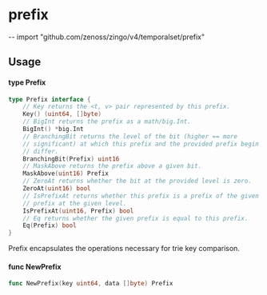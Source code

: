 # prefix
--
    import "github.com/zenoss/zingo/v4/temporalset/prefix"


## Usage

#### type Prefix

```go
type Prefix interface {
	// Key returns the <t, v> pair represented by this prefix.
	Key() (uint64, []byte)
	// BigInt returns the prefix as a math/big.Int.
	BigInt() *big.Int
	// BranchingBit returns the level of the bit (higher == more
	// significant) at which this prefix and the provided prefix begin to
	// differ.
	BranchingBit(Prefix) uint16
	// MaskAbove returns the prefix above a given bit.
	MaskAbove(uint16) Prefix
	// ZeroAt returns whether the bit at the provided level is zero.
	ZeroAt(uint16) bool
	// IsPrefixAt returns whether this prefix is a prefix of the given
	// prefix at the given level.
	IsPrefixAt(uint16, Prefix) bool
	// Eq returns whether the given prefix is equal to this prefix.
	Eq(Prefix) bool
}
```

Prefix encapsulates the operations necessary for trie key comparison.

#### func  NewPrefix

```go
func NewPrefix(key uint64, data []byte) Prefix
```
